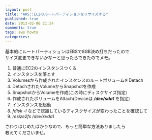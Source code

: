 ```yaml
---
layout: post
title: "AWS::EC2のルートパーティションをリサイズする"
published: true
date: 2013-02-06 21:24
comments: true
tags: aws howto
categories: 
---
```


基本的にルートパーティションはEBSで8GB決め打ちだったので  
サイズ変更できないかなーと思ったらできたのでメモ。  

1. 普通にEC2のインスタンスつくる
2. インスタンスを落とす
3. Volumesから作成されたインスタンスのルートボリュームをDetach
4. DetachされたVolumeからSnapshotを作成
5. SnapshotからVolumeを作成(この時にディスクサイズ指定)
6. 作成されたボリュームをAttach(Deviceは ***/dev/sda1*** を指定)
7. インスタンスを起動
8. *fdisk -l* などで認識しているディスクサイズが変わったことを確認して
9. *resize2fs /dev/xvda1*

さわりはじめたばかりなので、もっと簡単な方法ありましたら  
教えてくださいませ。
